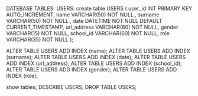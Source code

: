 DATEBASE TABLES:
USERS:
create table USERS
(
user_id INT PRIMARY KEY AUTO_INCREMENT,
name VARCHAR(50) NOT NULL ,
surname VARCHAR(50) NOT NULL ,
date DATETIME NOT NULL DEFAULT CURRENT_TIMESTAMP,
url_address VARCHAR(60) NOT NULL,
gender VARCHAR(15) NOT NULL,
school_id VARCHAR(60) NOT NULL,
role VARCHAR(35) NOT NULL
);

ALTER TABLE USERS ADD INDEX (name);
ALTER TABLE USERS ADD INDEX (surname);
ALTER TABLE USERS ADD INDEX (date);
ALTER TABLE USERS ADD INDEX (url_address);
ALTER TABLE USERS ADD INDEX (school_id);
ALTER TABLE USERS ADD INDEX (gender);
ALTER TABLE USERS ADD INDEX (role);

show tables;
DESCRIBE USERS;
DROP TABLE USERS;
